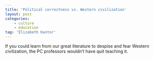```yaml
---
title: 'Political correctness vs. Western civilization'
layout: post
categories:
    - culture
    - education
tag: 'Elizabeth Kantor'
---
```


If you could learn from our great literature to despise and fear Western civilization, the PC professors wouldn’t have quit teaching it.